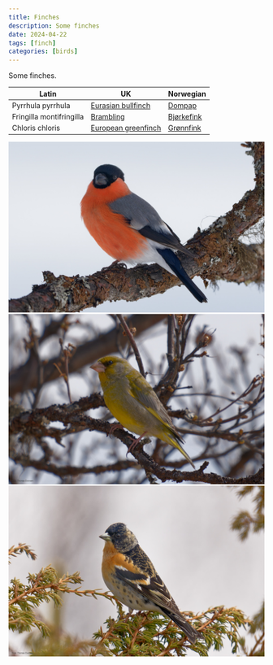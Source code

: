 ```yaml
---
title: Finches
description: Some finches
date: 2024-04-22
tags: [finch]
categories: [birds]
---
```

Some finches.



| Latin      | UK | Norwegian |
| ----------- | ----------- |   ----------- |
| Pyrrhula pyrrhula | [Eurasian bullfinch](https://en.wikipedia.org/wiki/Eurasian_bullfinch) |  [Dompap](https://no.wikipedia.org/wiki/Dompap) |
| Fringilla montifringilla | [Brambling](https://en.wikipedia.org/wiki/Brambling) |  [Bjørkefink](https://nn.wikipedia.org/wiki/Bjørkefink)  |
| Chloris chloris | [European greenfinch](https://en.wikipedia.org/wiki/European_greenfinch) |  [Grønnfink](https://no.wikipedia.org/wiki/Grønnfink) |



![Eurasian bullfinch](DSC02646_DxO.jpg)
![European greenfinch](DSC08158_DxO.jpg)
![Brambling](DSC08203_DxO.jpg)
